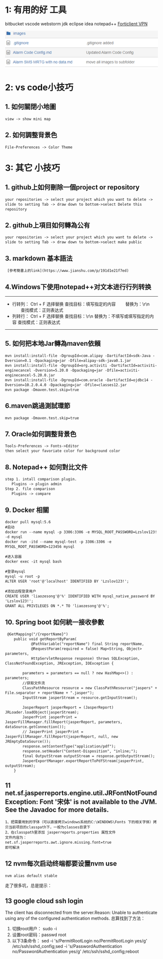 # 1: 有用的好 **工具**
bitbucket vscode webstorm jdk eclipse idea notepad++ [Forticlient VPN](http://www.fortinet.com)

![1](./images/1.png)

#  2: vs code**小技巧**

## 1. 如何關閉小地圖
```
view -> show mini map
```
## 2. 如何調整背景色
```
File-Preferences -> Color Theme
```

# 3: 其它 **小技巧**

## 1. github上如何刪除一個project or repository
```
your repositories -> select your project which you want to delete -> slide to setting Tab -> draw down to bottom->select Delete this repository
```
## 2. github上項目如何轉為公有
```
your repositories -> select your project which you want to delete -> slide to setting Tab -> draw down to bottom->select make public
```
## 3. markdown 基本語法 

     [參考簡書上的link](https://www.jianshu.com/p/191d1e21f7ed)

## 4.Windows下使用notepad++对文本进行行列转换
 ***
* 行转列： 
    Ctrl + F  选择替换
    查找目标：填写指定的内容
　　替换为：\r\n
　　查找模式：正则表达式
* 列转行：
   Ctrl + F  选择替换
   查找目标：\r\n
   替换为：不填写或填写指定的内容
   查找模式：正则表达式
 ***
 ## 5. 如何把本地Jar轉為maven依賴
```
mvn install:install-file -DgroupId=com.alipay -DartifactId=sdk-Java -Dversion=0.1 -Dpackaging=jar -Dfile=alipay-sdk-java0.1.jar
mvn install:install-file -DgroupId=org.activiti -DartifactId=activiti-enginecancel -Dversion=5.20.0 -Dpackaging=jar -Dfile=activiti-enginecancel-5.20.0.jar 
mvn install:install-file -DgroupId=com.oracle -DartifactId=ojdbc14 -Dversion=10.2.0.4.0 -Dpackaging=jar -Dfile=classes12.jar
mvn package -Dmaven.test.skip=true 
```
 ## 6.maven跳過測試環節
```
mvn package -Dmaven.test.skip=true 
```
## 7. Oracle如何調整背景色
```
Tools-Preferences -> Fonts->Editor 
then select your favoriate color for background color
```
## 8. Notepad++ 如何對比文件
```
step 1. intall comparison plugin.
   Plugins -> plugin admin   
Step 2. file comparison
   Plugins -> compare
```

## 9. Docker 相關
```
docker pull mysql:5.6
#启动
docker run --name mysql -p 3306:3306 -e MYSQL_ROOT_PASSWORD=Lzslov123! -d mysql
docker run -itd --name mysql-test -p 3306:3306 -e MYSQL_ROOT_PASSWORD=123456 mysql

#进入容器
docker exec -it mysql bash

#登录mysql
mysql -u root -p
ALTER USER 'root'@'localhost' IDENTIFIED BY 'Lzslov123!';

#添加远程登录用户
CREATE USER 'liaozesong'@'%' IDENTIFIED WITH mysql_native_password BY 'Lzslov123!';
GRANT ALL PRIVILEGES ON *.* TO 'liaozesong'@'%';
```
## 10. Spring boot 如何統一接收參數
```
 @GetMapping("/{reportName}")
    public void getReportByParam(
            @PathVariable("reportName") final String reportName,
            @RequestParam(required = false) Map<String, Object> parameters,
            HttpServletResponse response) throws SQLException, ClassNotFoundException, JRException, IOException {

        parameters = parameters == null ? new HashMap<>() : parameters;
        //获取文件流
        ClassPathResource resource = new ClassPathResource("jaspers" + File.separator + reportName + ".jasper");
        InputStream jasperStream = resource.getInputStream();

        JasperReport jasperReport = (JasperReport) JRLoader.loadObject(jasperStream);
        JasperPrint jasperPrint = JasperFillManager.fillReport(jasperReport, parameters, dataSource.getConnection());
        // JasperPrint jasperPrint = JasperFillManager.fillReport(jasperReport, null, new JREmptyDataSource());
        response.setContentType("application/pdf");
        response.setHeader("Content-Disposition", "inline;");
        final OutputStream outputStream = response.getOutputStream();
        JasperExportManager.exportReportToPdfStream(jasperPrint, outputStream);
    }
```
## 11 net.sf.jasperreports.engine.util.JRFontNotFoundException: Font '宋体' is not available to the JVM. See the Javadoc for more details. 
```
1、把需要用到的字体（可以直接拷贝windows系统的C:\WINDOWS\Fonts 下的相关字体）拷贝当前项目的classpath下，一般为classes目录下 
2、在classpath里添加 jasperreports.properties 属性文件 
文件内容为： 
net.sf.jasperreports.awt.ignore.missing.font=true 
即可解决
```

## 12 nvm每次启动终端都要设置nvm use
```
nvm alias default stable
```
走了很多坑，总是提示：

## 13 google cloud ssh login
The client has disconnected from the server.Reason:
Unable to authenticate using any of the configured authentication methods. 
总算找到了方法：
1. 切换root用户： sudo -i 
2. 设置root密码：passwd root
3. 以下3条命令：
sed -i 's/PermitRootLogin no/PermitRootLogin yes/g' /etc/ssh/sshd_config;sed -i 's/PasswordAuthentication no/PasswordAuthentication yes/g' /etc/ssh/sshd_config;reboot

